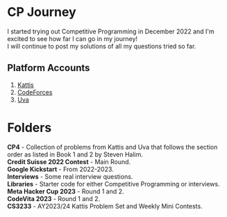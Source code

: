 # CP Journey

I started trying out Competitive Programming in December 2022 and I'm excited to see how far I can go in my journey! <br> I will continue to post my solutions of all my questions tried so far.

## Platform Accounts
1. [Kattis](https://open.kattis.com/users/ng-tze-henn) <br>
2. [CodeForces](https://codeforces.com/profile/Bestron) <br>
3. [Uva](https://uhunt.onlinejudge.org/id/1573709)

# Folders
**CP4** - Collection of problems from Kattis and Uva that follows the section order as listed in Book 1 and 2 by Steven Halim. <br>
**Credit Suisse 2022 Contest** - Main Round. <br>
**Google Kickstart** - From 2022-2023. <br>
**Interviews** - Some real interview questions. <br>
**Libraries** - Starter code for either Competitive Programming or interviews. <br>
**Meta Hacker Cup 2023** - Round 1 and 2. <br>
**CodeVita 2023** - Round 1 and 2. <br>
**CS3233** - AY2023/24 Kattis Problem Set and Weekly Mini Contests. <br>
